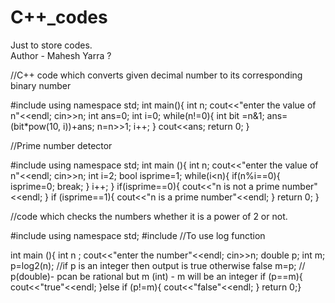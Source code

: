 # C++_codes
Just to store codes.
<br>
Author - Mahesh Yarra
?


//C++ code which converts given decimal number to its corresponding binary number 

#include <iostream>
using namespace std;
int main(){
    int n;
    cout<<"enter the value of n"<<endl;
    cin>>n;
    int ans=0;
    int i=0;
    while(n!=0){
        int bit =n&1;
        ans=(bit*pow(10, i))+ans;
        n=n>>1;
        i++;
    }
cout<<ans;
    return 0;
}

//Prime number detector

#include <iostream>
using namespace std;
int main (){
    int n;
    cout<<"enter the value of n"<<endl;
    cin>>n;
    int i=2;
    bool isprime=1;
    while(i<n){
        if(n%i==0){
            isprime=0;
            break;
        }
        i++;
    }
    if(isprime==0){
        cout<<"n is not a prime number"<<endl;
    }
    if (isprime==1){
        cout<<"n is a prime number"<<endl;
    }
    return 0;
}


//code which checks the numbers whether it is a power of 2 or not.

#include <iostream>
using namespace std;
#include <cmath> //To use log function

int main (){
    int n ;
    cout<<"enter the number"<<endl;
    cin>>n;
     double p;
    int m;
    p=log2(n);   //if p is an integer then output is true otherwise false
    m=p;    // p(double)- pcan be rational but m (int) - m will be an integer
    if (p==m){
        cout<<"true"<<endl;
    }else if (p!=m){
        cout<<"false"<<endl;
    }
    return 0;}

